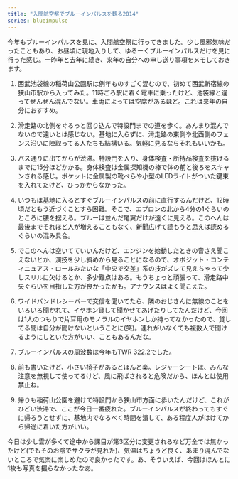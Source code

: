 ```yaml
---
title: "入間航空祭でブルーインパルスを観る2014"
series: blueimpulse
---
```


今年もブルーインパルスを見に、入間航空祭に行ってきました。少し風邪気味だったこともあり、お昼頃に現地入りして、ゆるーくブルーインパルスだけを見に行った感じ。一昨年と去年に続き、来年の自分への申し送り事項をメモしておきます。

1. 西武池袋線の稲荷山公園駅は例年ものすごく混むので、初めて西武新宿線の狭山市駅から入ってみた。11時ごろ駅に着く電車に乗ったけど、池袋線と違ってぜんぜん混んでない。車両によっては空席があるほど。これは来年の自分におすすめ。

1. 滑走路の北側をぐるっと回り込んで特設門までの道を歩く。あんまり混んでないので遠いとは感じない。基地に入らずに、滑走路の東側や北西側のフェンス沿いに陣取ってる人たちも結構いる。気軽に見るならそれもいいかも。

1. バス通りに出てからが渋滞。特設門を入り、身体検査・所持品検査を抜けるまでに15分ほどかかる。身体検査は金属探知機の棒で体の前と後ろをスキャンされる感じ。ポケットに金属製の靴べらや小型のLEDライトがついた鍵束を入れてたけど、ひっかからなかった。

1. いつもは基地に入るとすぐブルーインパルスの前に直行するんだけど、12時頃だともう近づくことすら困難。そこで、エプロンの北から4分の1ぐらいのところに腰を据える。ブルーは並んだ尾翼だけが遠くに見える。このへんは最後までそれほど人が増えることもなく、新聞広げて読もうと思えば読めるぐらいの混み具合。

1. でこのへんは空いてていいんだけど、エンジンを始動したときの音さえ聞こえないとか、演技を少し斜めから見ることになるので、オポジット・コンティニュアス・ロールみたいな「中央で交差」系の技がズレて見えちゃって少しスリルに欠けるとか、多少難点はある。もうちょっと頑張って、滑走路中央ぐらいを目指した方が良かったかも。アナウンスはよく聞こえた。

1. ワイドバンドレシーバーで交信を聞いてたら、隣のおじさんに無線のことをいろいろ聞かれて、イヤホン貸して聞かせてあげたりしてたんだけど、今回は1人のつもりで片耳用のモノラルのイヤホンしか持ってなかったので、貸してる間は自分が聞けないということに(笑)。連れがいなくても複数人で聞けるようにしといた方がいい、こともあるんだな。

1. ブルーインパルスの周波数は今年もTWR 322.2でした。

1. 前も書いたけど、小さい椅子があるとほんと楽。レジャーシートは、みんな注意を無視して使ってるけど、風に飛ばされると危険だから、ほんとは使用禁止ね。

1. 帰りも稲荷山公園を避けて特設門から狭山市方面に歩いたんだけど、これがひどい渋滞で、ここが今日一番疲れた。ブルーインパルスが終わってもすぐに帰ろうとせずに、基地内でなるべく時間を潰して、ある程度人がはけてから帰途に着いた方がいい。

今日は少し雲が多くて途中から課目が第3区分に変更されるなど万全では無かったけど(でもそのお陰でサクラが見れた)、気温はちょうど良く、あまり混んでないところで気楽に楽しめたので良かったです。あ、そういえば、今回はほんとに1枚も写真を撮らなかったなあ。
